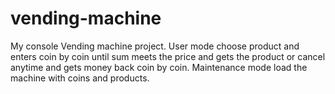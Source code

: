 # vending-machine
My console Vending machine project.  User mode choose product and enters coin by coin until sum meets the price and gets the product or cancel anytime and gets money back coin by coin.   Maintenance mode load the machine with coins and products.
